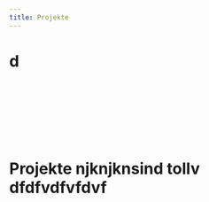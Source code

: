 ```yaml
---
title: Projekte
---
```



# d
<br>
<br>
<br>
<br>
<br>
<br>

# Projekte njknjknsind tollv dfdfvdfvfdvf